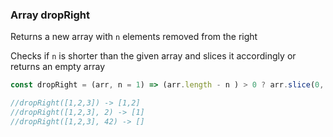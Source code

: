 ### Array dropRight

Returns a new array with `n` elements removed from the right

Checks if `n` is shorter than the given array and slices it accordingly or returns an empty array

```js
const dropRight = (arr, n = 1) => (arr.length - n ) > 0 ? arr.slice(0, arr.length - n) : []

//dropRight([1,2,3]) -> [1,2]
//dropRight([1,2,3], 2) -> [1]
//dropRight([1,2,3], 42) -> []
```
